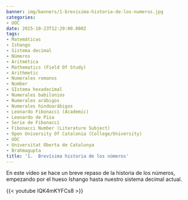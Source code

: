 ```yaml
---
banner: img/banners/1-brevisima-historia-de-los-numeros.jpg
categories:
- UOC
date: 2015-10-23T12:29:00.000Z
tags:
- Matemáticas
- Ishango
- Sistema decimal
- Números
- Aritmética
- Mathematics (Field Of Study)
- Arithmetic
- Numerales romanos
- Number
- SIstema hexadecimal
- Numerales babilonios
- Numerales arábigos
- Numerales hindoarábigos
- Leonardo Fibonacci (Academic)
- Leonardo de Pisa
- Serie de Fibonacci
- Fibonacci Number (Literature Subject)
- Open University Of Catalonia (College/University)
- UOC
- Universitat Oberta de Catalunya
- Brahmagupta
title: '1.  Brevísima historia de los números'
---
```


En este vídeo se hace un breve repaso de la historia de los números, empezando por el hueso Ishango hasta nuestro sistema decimal actual.

{{< youtube IQK4mKYFCs8 >}}
